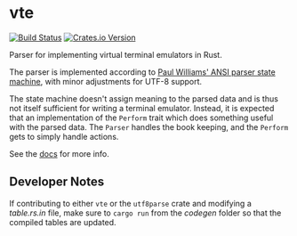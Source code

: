 vte
===

[![Build Status](https://travis-ci.org/alacritty/vte.svg?branch=master)](https://travis-ci.org/alacritty/vte)
[![Crates.io Version](https://img.shields.io/crates/v/vte.svg)](https://crates.io/crates/vte/)

Parser for implementing virtual terminal emulators in Rust.

The parser is implemented according to [Paul Williams' ANSI parser state
machine], with minor adjustments for UTF-8 support.

The state machine doesn't assign meaning to the parsed data and is thus not
itself sufficient for writing a terminal emulator. Instead, it is expected that
an implementation of the `Perform` trait which does something useful with the
parsed data. The `Parser` handles the book keeping, and the `Perform` gets to
simply handle actions.

See the [docs] for more info.

## Developer Notes

If contributing to either `vte` or the `utf8parse` crate and modifying a
_table.rs.in_ file, make sure to `cargo run` from the _codegen_ folder so that
the compiled tables are updated.

[Paul Williams' ANSI parser state machine]: https://vt100.net/emu/dec_ansi_parser
[docs]: https://docs.rs/crate/vte/
